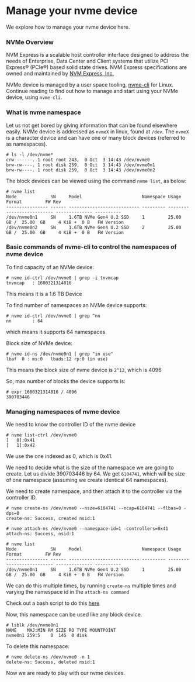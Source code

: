 # Manage your nvme device #

We explore how to manage your nvme device here.

### NVMe Overview ###

NVM Express is a scalable host controller interface designed to address the needs of Enterprise, Data Center and Client systems that utilize PCI Express® (PCIe®) based solid state drives.
NVM Express specifications are owned and maintained by [NVM Express, Inc.](https://nvmexpress.org)

NVMe device is managed by a user space tooling, [nvme-cli](https://github.com/linux-nvme/nvme-cli) for Linux.
Continue reading to find out how to manage and start using your NVMe device, using `nvme-cli`.

### What is nvme namespace ###

Let us not get bored by giving information that can be found elsewhere easily.
NVMe device is addressed as `nvmeX` in linux, found at `/dev`.
The `nvmeX` is a character device and can have one or many block devices (referred to as namespaces).

```
# ls -l /dev/nvme*
crw-------. 1 root root 243,  0 Oct  3 14:43 /dev/nvme0
brw-rw----. 1 root disk 259,  0 Oct  3 14:43 /dev/nvme0n1
brw-rw----. 1 root disk 259,  0 Oct  3 14:43 /dev/nvme0n2
```

The block devices can be viewed using the command `nvme list`, as below:

```
# nvme list
Node             SN     Model                       Namespace Usage                      Format         FW Rev  
---------------- ------ --------------------------- --------- -------------------------- -------------- ----------
/dev/nvme0n1     SN     1.6TB NVMe Gen4 U.2 SSD     1         25.00  GB /  25.00  GB     4 KiB +  0 B   FW Version
/dev/nvme0n2     SN     1.6TB NVMe Gen4 U.2 SSD     2         25.00  GB /  25.00  GB     4 KiB +  0 B   FW Version
```

### Basic commands of nvme-cli to control the namespaces of nvme device ###

To find capacity of an NVMe device:
```
# nvme id-ctrl /dev/nvme0 | grep -i tnvmcap
tnvmcap   : 1600321314816
```
This means it is a 1.6 TB Device


To find number of namespaces an NVMe device supports:
```
# nvme id-ctrl /dev/nvme0 | grep ^nn
nn        : 64
```
which means it supports 64 namespaces


Block size of NVMe device:
```
# nvme id-ns /dev/nvme0n1 | grep "in use"
lbaf  0 : ms:0   lbads:12 rp:0 (in use)
```
This means the block size of nvme device is `2^12`, which is 4096

So, max number of blocks the device supports is:
```
# expr 1600321314816 / 4096
390703446
```


### Managing namespaces of nvme device ###

We need to know the controller ID of the nvme device
```
# nvme list-ctrl /dev/nvme0
[   0]:0x41
[   1]:0x42
```
We use the one indexed as 0, which is 0x41.

We need to decide what is the size of the namespace we are going to create. Let us divide 390703446 by 64.
We get `6104741`, which will be size of one namespace (assuming we create identical 64 namespaces).

We need to create namespace, and then attach it to the controller via the controller ID.
```
# nvme create-ns /dev/nvme0 --nsze=6104741 --ncap=6104741 --flbas=0 -dps=0
create-ns: Success, created nsid:1

# nvme attach-ns /dev/nvme0 --namespace-id=1 -controllers=0x41
attach-ns: Success, nsid:1

# nvme list
Node             SN     Model                       Namespace Usage                      Format         FW Rev  
---------------- ------ --------------------------- --------- -------------------------- -------------- ----------
/dev/nvme0n1     SN     1.6TB NVMe Gen4 U.2 SSD     1         25.00  GB /  25.00  GB     4 KiB +  0 B   FW Version

```

We can do this multiple times, by running `create-ns` multiple times and varying the namespace id in the `attach-ns command`

Check out a bash script to do this [here](/resources/nvme_max_namespaces.sh)

Now, this namespace can be used like any block device.
```
# lsblk /dev/nvme0n1
NAME    MAJ:MIN RM SIZE RO TYPE MOUNTPOINT
nvme0n1 259:5    0  14G  0 disk
```

To delete this namespace:
```
# nvme delete-ns /dev/nvme0 -n 1
delete-ns: Success, deleted nsid:1
```

Now we are ready to play with our nvme devices.
